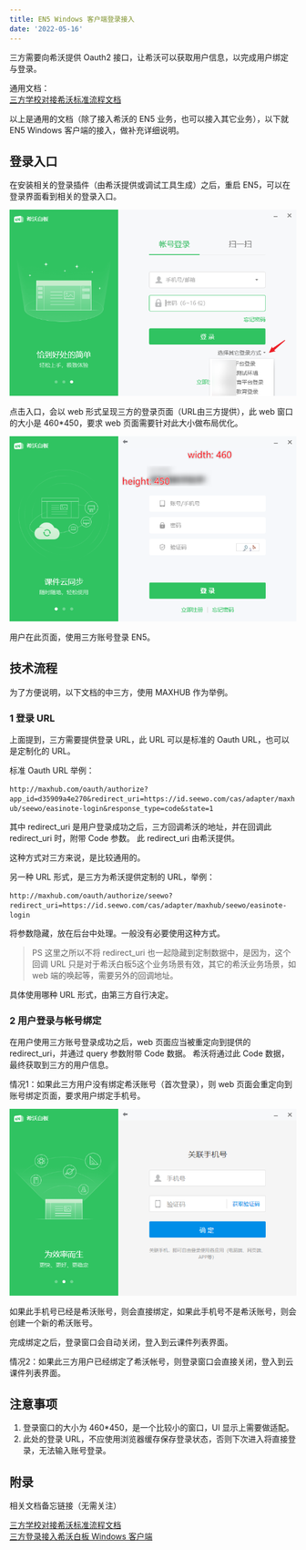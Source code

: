 ```yaml
---
title: EN5 Windows 客户端登录接入
date: '2022-05-16'
---
```


三方需要向希沃提供 Oauth2 接口，让希沃可以获取用户信息，以完成用户绑定与登录。

通用文档：  
[三方学校对接希沃标准流程文档](https://shimo.im/docs/pdXYdw3pHXPr6XYw/read )

以上是通用的文档（除了接入希沃的 EN5 业务，也可以接入其它业务），以下就 EN5 Windows 客户端的接入，做补充详细说明。

## 登录入口

在安装相关的登录插件（由希沃提供或调试工具生成）之后，重启 EN5，可以在登录界面看到相关的登录入口。

![](./img/2022-05-16-15-08-16.png)

点击入口，会以 web 形式呈现三方的登录页面（URL由三方提供），此 web 窗口的大小是 460*450，要求 web 页面需要针对此大小做布局优化。

![](./img/2022-05-16-15-16-04.png)

用户在此页面，使用三方账号登录 EN5。

## 技术流程

为了方便说明，以下文档的中三方，使用 MAXHUB 作为举例。

### 1 登录 URL

上面提到，三方需要提供登录 URL，此 URL 可以是标准的 Oauth URL，也可以是定制化的 URL。

标准 Oauth URL 举例：

`http://maxhub.com/oauth/authorize?app_id=d35909a4e270&redirect_uri=https://id.seewo.com/cas/adapter/maxhub/seewo/easinote-login&response_type=code&state=1`

其中 redirect_uri 是用户登录成功之后，三方回调希沃的地址，并在回调此 redirect_uri 时，附带 Code 参数。
此 redirect_uri 由希沃提供。

这种方式对三方来说，是比较通用的。

另一种 URL 形式，是三方为希沃提供定制的 URL，举例：

`http://maxhub.com/oauth/authorize/seewo?redirect_uri=https://id.seewo.com/cas/adapter/maxhub/seewo/easinote-login`

将参数隐藏，放在后台中处理。一般没有必要使用这种方式。

> PS 这里之所以不将 redirect_uri 也一起隐藏到定制数据中，是因为，这个回调 URL 只是对于希沃白板5这个业务场景有效，其它的希沃业务场景，如 web 端的唤起等，需要另外的回调地址。

具体使用哪种 URL 形式，由第三方自行决定。

### 2 用户登录与帐号绑定

在用户使用三方账号登录成功之后，web 页面应当被重定向到提供的 redirect_uri，并通过 query 参数附带 Code 数据。
希沃将通过此 Code 数据，最终获取到三方的用户信息。

情况1：如果此三方用户没有绑定希沃账号（首次登录），则 web 页面会重定向到账号绑定页面，要求用户绑定手机号。

![](./img/2022-05-16-15-39-05.png)

如果此手机号已经是希沃账号，则会直接绑定，如果此手机号不是希沃账号，则会创建一个新的希沃账号。

完成绑定之后，登录窗口会自动关闭，登入到云课件列表界面。

情况2：如果此三方用户已经绑定了希沃帐号，则登录窗口会直接关闭，登入到云课件列表界面。

## 注意事项

1. 登录窗口的大小为 460*450，是一个比较小的窗口，UI 显示上需要做适配。
2. 此处的登录 URL，不应使用浏览器缓存保存登录状态，否则下次进入将直接登录，无法输入账号登录。

## 附录

相关文档备忘链接（无需关注）

[三方学校对接希沃标准流程文档](https://shimo.im/docs/pdXYdw3pHXPr6XYw/read )  
[三方登录接入希沃白板 Windows 客户端](https://shimo.im/docs/WlArzGKRQQi98lA2 )
